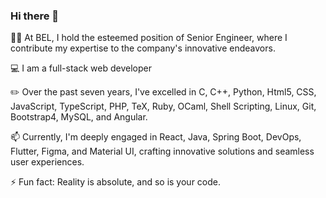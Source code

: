 ### Hi there 👋

👨‍🎓 At BEL, I hold the esteemed position of Senior Engineer, where I contribute my expertise to the company's innovative endeavors. 

💻 I am a full-stack web developer

✏️ Over the past seven years, I've excelled in C, C++, Python, Html5, CSS, JavaScript, TypeScript, PHP, TeX, Ruby, OCaml, Shell Scripting, Linux, Git, Bootstrap4, MySQL, and Angular.

📫 Currently, I'm deeply engaged in React, Java, Spring Boot, DevOps, Flutter, Figma, and Material UI, crafting innovative solutions and seamless user experiences.

⚡ Fun fact: Reality is absolute, and so is your code.

<!--
**Sarath-Molathoti/Sarath-Molathoti** is a ✨ _special_ ✨ repository because its `README.md` (this file) appears on your GitHub profile.

Here are some ideas to get you started:

- 🔭 I’m currently working on ...
- 🌱 I’m currently learning ...
- 👯 I’m looking to collaborate on ...
- 🤔 I’m looking for help with ...
- 💬 Ask me about ...
- 📫 How to reach me: ...
- 😄 Pronouns: ...
- ⚡ Fun fact: ...
-->
